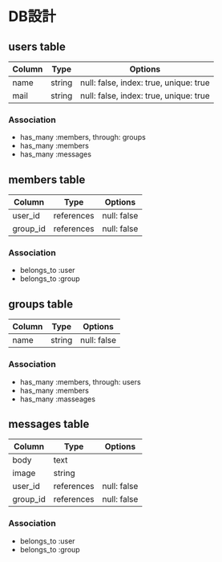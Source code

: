 # DB設計

## users table

|Column|Type|Options|
|------|----|-------|
|name|string|null: false, index: true, unique: true|
|mail|string|null: false, index: true, unique: true|

### Association
- has_many :members, through: groups
- has_many :members
- has_many :messages

## members table

|Column|Type|Options|
|------|----|-------|
|user_id|references|null: false|
|group_id|references|null: false|

### Association
- belongs_to :user
- belongs_to :group

## groups table

|Column|Type|Options|
|------|----|-------|
|name|string|null: false|

### Association
- has_many :members, through: users
- has_many :members
- has_many :masseages

## messages table

|Column|Type|Options|
|------|----|-------|
|body|text|
|image|string|
|user_id|references|null: false|
|group_id|references|null: false|

### Association
- belongs_to :user
- belongs_to :group

